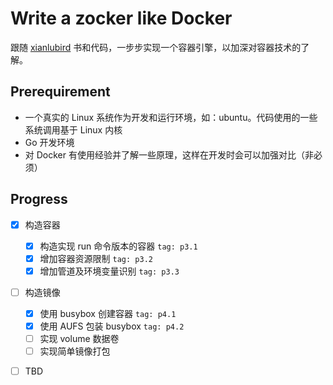 # Write a zocker like Docker
跟随 [xianlubird](https://github.com/xianlubird/mydocker) 书和代码，一步步实现一个容器引擎，以加深对容器技术的了解。

## Prerequirement
- 一个真实的 Linux 系统作为开发和运行环境，如：ubuntu。代码使用的一些系统调用基于 Linux 内核
- Go 开发环境
- 对 Docker 有使用经验并了解一些原理，这样在开发时会可以加强对比（非必须）

## Progress
- [x] 构造容器
    - [x] 构造实现 run 命令版本的容器 `tag: p3.1`
    - [x] 增加容器资源限制 `tag: p3.2`
    - [x] 增加管道及环境变量识别 `tag: p3.3`
- [ ] 构造镜像
    - [x] 使用 busybox 创建容器 `tag: p4.1`
    - [x] 使用 AUFS 包装 busybox `tag: p4.2`
    - [ ] 实现 volume 数据卷
    - [ ] 实现简单镜像打包
- [ ] TBD

